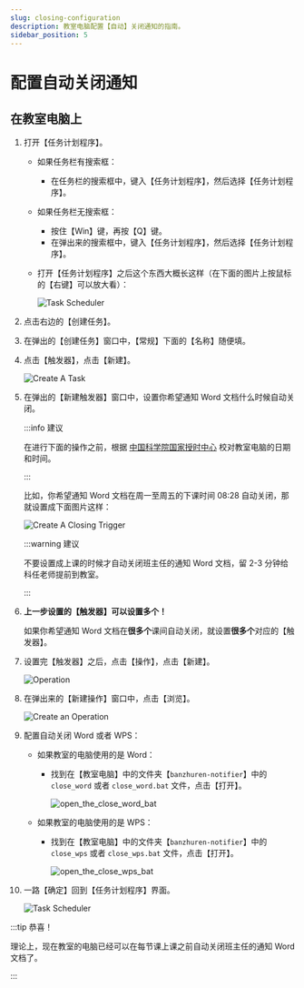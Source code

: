 ```yaml
---
slug: closing-configuration
description: 教室电脑配置【自动】关闭通知的指南。
sidebar_position: 5
---
```


# 配置自动关闭通知

## 在教室电脑上

1. 打开【任务计划程序】。

    - 如果任务栏有搜索框：

        - 在任务栏的搜索框中，键入【任务计划程序】，然后选择【任务计划程序】。

    - 如果任务栏无搜索框：

        - 按住【Win】键，再按【Q】键。
        - 在弹出来的搜索框中，键入【任务计划程序】，然后选择【任务计划程序】。

    - 打开【任务计划程序】之后这个东西大概长这样（在下面的图片上按鼠标的【右键】可以放大看）：

        ![Task Scheduler](/img/task-scheduler.png)

2. 点击右边的【创建任务】。
3. 在弹出的【创建任务】窗口中，【常规】下面的【名称】随便填。
4. 点击【触发器】，点击【新建】。

    ![Create A Task](/img/create-a-task.png)

5. 在弹出的【新建触发器】窗口中，设置你希望通知 Word 文档什么时候自动关闭。

    :::info 建议

    在进行下面的操作之前，根据 [中国科学院国家授时中心](https://ntsc.cas.cn/) 校对教室电脑的日期和时间。

    :::

    比如，你希望通知 Word 文档在周一至周五的下课时间 08:28 自动关闭，那就设置成下面图片这样：

    ![Create A Closing Trigger](/img/create-a-closing-trigger.png)

    :::warning 建议

    不要设置成上课的时候才自动关闭班主任的通知 Word 文档，留 2-3 分钟给科任老师提前到教室。

    :::

6. **上一步设置的【触发器】可以设置多个！**

    如果你希望通知 Word 文档在**很多个**课间自动关闭，就设置**很多个**对应的【触发器】。

7. 设置完【触发器】之后，点击【操作】，点击【新建】。

    ![Operation](/img/operation.png)

8. 在弹出来的【新建操作】窗口中，点击【浏览】。

    ![Create an Operation](/img/create-an-operation.png)

9. 配置自动关闭 Word 或者 WPS：

    - 如果教室的电脑使用的是 Word：

        - 找到在【教室电脑】中的文件夹【`banzhuren-notifier`】中的 `close_word` 或者 `close_word.bat` 文件，点击【打开】。

            ![open_the_close_word_bat](/img/open-the-close-word-bat.png)

    - 如果教室的电脑使用的是 WPS：

        - 找到在【教室电脑】中的文件夹【`banzhuren-notifier`】中的 `close_wps` 或者 `close_wps.bat` 文件，点击【打开】。

            ![open_the_close_wps_bat](/img/open-the-close-wps-bat.png)

10. 一路【确定】回到【任务计划程序】界面。

    ![Task Scheduler](/img/task-scheduler.png)

:::tip 恭喜！

理论上，现在教室的电脑已经可以在每节课上课之前自动关闭班主任的通知 Word 文档了。

:::
